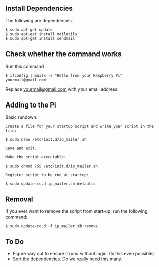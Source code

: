Install Dependencies
---

The following are dependencies.

	$ sudo apt-get update
	$ sudo apt-get install mailutils
	$ sudo apt-get install sendmail

Check whether the command works
---

Run this command

	$ ifconfig | mailx -s "Hello from your Raspberry Pi" yourmail@gmail.com

Replace yourmail@gmail.com with your email address.

Adding to the Pi
---

Basic rundown:

    Create a file for your startup script and write your script in the file:

    $ sudo nano /etc/init.d/ip_mailer.sh

    Save and exit.

    Make the script executable:

    $ sudo chmod 755 /etc/init.d/ip_mailer.sh

    Register script to be run at startup:

    $ sudo update-rc.d ip_mailer.sh defaults

Removal
---

If you ever want to remove the script from start-up, run the following command:

	$ sudo update-rc.d -f ip_mailer.sh remove 
	
To Do
---

- Figure way out to ensure it runs without login. (Is this even possible)
- Sort the dependencies. Do we really need this many.
